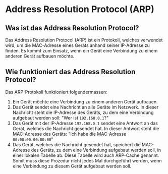 # Address Resolution Protocol (ARP)

## Was ist das Address Resolution Protocol?

Das Address Resolution Protocol (ARP) ist ein Protokoll, welches verwendet wird, um die MAC-Adresse eines Geräts anhand
seiner IP-Adresse zu finden. Es kommt zum Einsatz, wenn ein Gerät eine Verbindung zu einem anderen Gerät aufbauen möchte.

## Wie funktioniert das Address Resolution Protocol?

Das ARP-Protokoll funktioniert folgendermassen:

1. Ein Gerät möchte eine Verbindung zu einem anderen Gerät aufbauen.
2. Das Gerät sendet eine Nachricht an alle Geräte im Netzwerk. In dieser Nachricht steht die IP-Adresse des Geräts, zu
   dem eine Verbindung aufgebaut werden soll: "Wer ist `192.168.0.1`?"
3. Das Gerät mit der IP-Adresse `192.168.0.1` sendet eine Antwort an das Gerät, welches die Nachricht gesendet hat. In
   dieser
   Antwort steht die MAC-Adresse des Geräts: "Ich habe die MAC-Adresse `00:00:00:00:00:00`"
4. Das Gerät, welches die Nachricht gesendet hat, speichert die MAC-Adresse des Geräts, zu dem eine Verbindung
   aufgebaut werden soll, in einer lokalen Tabelle ab. Diese Tabelle wird auch ARP-Cache genannt. Somit muss diese
   Prozedur nicht jedes Mal durchgeführt werden, wenn eine Verbindung zu diesem Gerät aufgebaut werden soll.